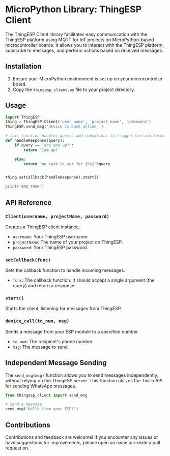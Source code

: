 # MicroPython Library: ThingESP Client

The ThingESP Client library facilitates easy communication with the ThingESP platform using MQTT for IoT projects on MicroPython-based microcontroller boards. It allows you to interact with the ThingESP platform, subscribe to messages, and perform actions based on received messages.

## Installation

1. Ensure your MicroPython environment is set up on your microcontroller board.
2. Copy the `thingesp_client.py` file to your project directory.

## Usage

```python
import ThingESP
thing = ThingESP.Client('user_name', 'project_name', 'password')
ThingESP.send_msg('device is back online ')

# this function handles query, add conditions to trigger certain tasks
def handleResponse(query):
    if query == 'are you up?':
        return 'Iam up!'

    else:
        return 'no task is set for [%s]'%query


thing.setCallback(handleResponse).start()

print('END_TASK')


```

## API Reference

### `Client(username, projectName, password)`

Creates a ThingESP client instance.

- `username`: Your ThingESP username.
- `projectName`: The name of your project on ThingESP.
- `password`: Your ThingESP password.

### `setCallback(func)`

Sets the callback function to handle incoming messages.

- `func`: The callback function. It should accept a single argument (the query) and return a response.

### `start()`

Starts the client, listening for messages from ThingESP.

### `device_call(to_num, msg)`

Sends a message from your ESP module to a specified number.

- `to_num`: The recipient's phone number.
- `msg`: The message to send.

## Independent Message Sending

The `send_msg(msg)` function allows you to send messages independently, without relying on the ThingESP server. This function utilizes the Twilio API for sending WhatsApp messages.

```python
from thingesp_client import send_msg

# Send a message
send_msg("Hello from your ESP!")
```

## Contributions

Contributions and feedback are welcome! If you encounter any issues or have suggestions for improvements, please open an issue or create a pull request on.
